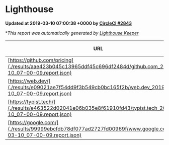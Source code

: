 
# Lighthouse

**Updated at 2019-03-10 07:00:38 +0000 by [CircleCI #2843](https://circleci.com/gh/ItinerisLtd/lighthouse-keeper-example/2843)**

**This report was automatically generated by [Lighthouse Keeper](https://github.com/itinerisltd/lighthouse-keeper)*

| URL | Performance | Accessibility | Best Practices | SEO | PWA | Updated At |
| --- | --- | --- | --- | --- | --- | --- |
| [https://github.com/pricing](./results/aae423b045c13965ddf45c696df2484d/github.com_2019-03-10_07-00-09.report.json) | 0.8 | 0.89 | 0.93 | 0.91 | 0.58 | 2019-03-10T07:00:09.337Z |
| [https://web.dev/](./results/e09021ae7f54dd9f3b549cb0bc165f2b/web.dev_2019-03-10_07-00-09.report.json) | 0.97 | 0.93 | 1 | 0.87 | 1 | 2019-03-10T07:00:09.405Z |
| [https://typist.tech/](./results/e463522d02041e06b035e8f61910fd43/typist.tech_2019-03-10_07-00-09.report.json) | 1 |  |  |  |  | 2019-03-10T07:00:09.902Z |
| [https://google.com/](./results/99999ebcfdb78df077ad2727fd00969f/www.google.com_2019-03-10_07-00-09.report.json) | 0.96 | 0.71 | 0.93 | 0.82 | 0.58 | 2019-03-10T07:00:09.687Z |
